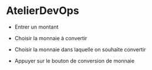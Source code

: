 # AtelierDevOps
 
- Entrer un montant

- Choisir la monnaie à convertir

- Choisir la monnaie dans laquelle on souhaite convertir

- Appuyer sur le bouton de conversion de monnaie
